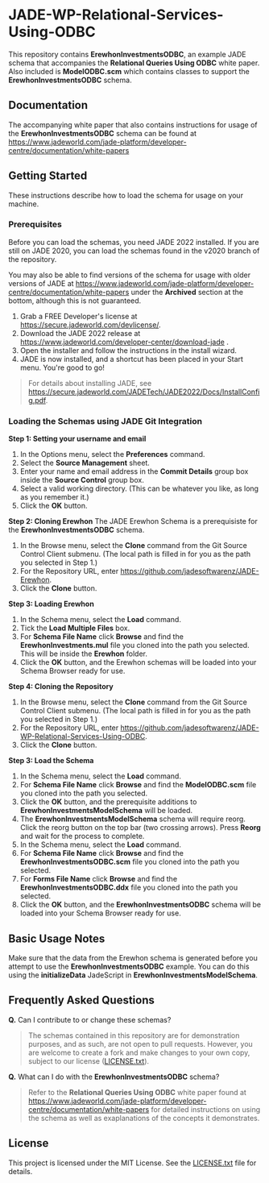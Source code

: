# JADE-WP-Relational-Services-Using-ODBC
This repository contains **ErewhonInvestmentsODBC**, an example JADE schema that accompanies the **Relational Queries Using ODBC** white paper. Also included is **ModelODBC.scm** which contains classes to support the **ErewhonInvestmentsODBC** schema.

## Documentation
The accompanying white paper that also contains instructions for usage of the **ErewhonInvestmentsODBC** schema can be found at https://www.jadeworld.com/jade-platform/developer-centre/documentation/white-papers

## Getting Started
These instructions describe how to load the schema for usage on your machine.

### Prerequisites

Before you can load the schemas, you need JADE 2022 installed. If you are still on JADE 2020, you can load the schemas found in the v2020 branch of the repository.

You may also be able to find versions of the schema for usage with older versions of JADE at https://www.jadeworld.com/jade-platform/developer-centre/documentation/white-papers under the **Archived** section at the bottom, although this is not guaranteed.

1. Grab a FREE Developer's license at https://secure.jadeworld.com/devlicense/.
2. Download the JADE 2022 release at https://www.jadeworld.com/developer-center/download-jade .
3. Open the installer and follow the instructions in the install wizard.
4. JADE is now installed, and a shortcut has been placed in your Start menu. You're good to go!

> For details about installing JADE, see https://secure.jadeworld.com/JADETech/JADE2022/Docs/InstallConfig.pdf.

### Loading the Schemas using JADE Git Integration

**Step 1: Setting your username and email**
1. In the Options menu, select the **Preferences** command.
2. Select the **Source Management** sheet.
3. Enter your name and email address in the **Commit Details** group box inside the **Source Control** group box.
4. Select a valid working directory. (This can be whatever you like, as long as you remember it.)
5. Click the **OK** button.

**Step 2: Cloning Erewhon**
The JADE Erewhon Schema is a prerequisiste for the **ErewhonInvestmentsODBC** schema.
1. In the Browse menu, select the **Clone** command from the Git Source Control Client submenu.
(The local path is filled in for you as the path you selected in Step 1.)
2. For the Repository URL, enter https://github.com/jadesoftwarenz/JADE-Erewhon.
3. Click the **Clone** button.

**Step 3: Loading Erewhon**
1. In the Schema menu, select the **Load** command.
2. Tick the **Load Multiple Files** box.
2. For **Schema File Name** click **Browse** and find the **ErewhonInvestments.mul** file you cloned into the path you selected. This will be inside the **Erewhon** folder.
3. Click the **OK** button, and the Erewhon schemas will be loaded into your Schema Browser ready for use.

**Step 4: Cloning the Repository**
1. In the Browse menu, select the **Clone** command from the Git Source Control Client submenu.
(The local path is filled in for you as the path you selected in Step 1.)
2. For the Repository URL, enter https://github.com/jadesoftwarenz/JADE-WP-Relational-Services-Using-ODBC.
3. Click the **Clone** button.

**Step 3: Load the Schema**
1. In the Schema menu, select the **Load** command.
2. For **Schema File Name** click **Browse** and find the **ModelODBC.scm** file you cloned into the path you selected.
3. Click the **OK** button, and the prerequisite additions to **ErewhonInvestmentsModelSchema** will be loaded.
4. The **ErewhonInvestmentsModelSchema** schema will require reorg. Click the reorg button on the top bar (two crossing arrows). Press **Reorg** and wait for the process to complete.
5. In the Schema menu, select the **Load** command.
6. For **Schema File Name** click **Browse** and find the **ErewhonInvestmentsODBC.scm** file you cloned into the path you selected.
7. For **Forms File Name** click **Browse** and find the **ErewhonInvestmentsODBC.ddx** file you cloned into the path you selected.
8. Click the **OK** button, and the **ErewhonInvestmentsODBC** schema will be loaded into your Schema Browser ready for use.

## Basic Usage Notes
Make sure that the data from the Erewhon schema is generated before you attempt to use the **ErewhonInvestmentsODBC** example. You can do this using the **initializeData** JadeScript in **ErewhonInvestmentsModelSchema**.

## Frequently Asked Questions
**Q.** Can I contribute to or change these schemas?
> The schemas contained in this repository are for demonstration purposes, and as such, are not open to pull requests. However, you are welcome to create a fork and make changes to your own copy, subject to our license ([LICENSE.txt](LICENSE.txt)).

**Q.** What can I do with the **ErewhonInvestmentsODBC** schema?
> Refer to the **Relational Queries Using ODBC** white paper found at https://www.jadeworld.com/jade-platform/developer-centre/documentation/white-papers for detailed instructions on using the schema as well as exaplanations of the concepts it demonstrates.


## License

This project is licensed under the MIT License. See the [LICENSE.txt](LICENSE.txt) file for details.
